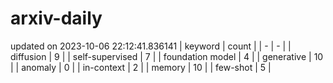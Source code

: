 # arxiv-daily
updated on 2023-10-06 22:12:41.836141
| keyword | count |
| - | - |
| diffusion | 9 |
| self-supervised | 7 |
| foundation model | 4 |
| generative | 10 |
| anomaly | 0 |
| in-context | 2 |
| memory | 10 |
| few-shot | 5 |
